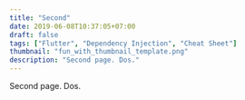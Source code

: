```yaml
---
title: "Second"
date: 2019-06-08T10:37:05+07:00
draft: false
tags: ["Flutter", "Dependency Injection", "Cheat Sheet"]
thumbnail: "fun_with_thumbnail_template.png"
description: "Second page. Dos."
---
```


Second page. Dos.